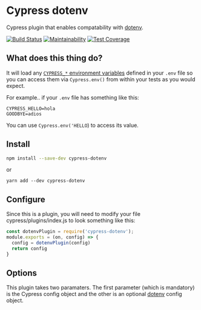 # Cypress dotenv

Cypress plugin that enables compatability with [dotenv](https://www.npmjs.com/package/dotenv).  

[![Build Status](https://travis-ci.org/morficus/cypress-dotenv.svg?branch=master)](https://travis-ci.org/morficus/cypress-dotenv)
[![Maintainability](https://api.codeclimate.com/v1/badges/0d189dae8e924ada81ad/maintainability)](https://codeclimate.com/github/morficus/cypress-dotenv/maintainability)
[![Test Coverage](https://api.codeclimate.com/v1/badges/0d189dae8e924ada81ad/test_coverage)](https://codeclimate.com/github/morficus/cypress-dotenv/test_coverage)

## What does this thing do?
It will load any [`CYPRESS_*` environment variables](https://docs.cypress.io/guides/guides/environment-variables.html#Option-2-cypress-env-json) defined in your `.env` file so you can access them via `Cypress.env()` from within your tests as you would expect.  

For example.. if your `.env` file has something like this:
```text
CYPRESS_HELLO=hola
GOODBYE=adios
```

You can use `Cypress.env('HELLO`) to access its value.


## Install
```bash
npm install --save-dev cypress-dotenv
```
or
```
yarn add --dev cypress-dotenv
```

## Configure

Since this is a plugin, you will need to modify your file cypress/plugins/index.js to look something like this:

```javascript
const dotenvPlugin = require('cypress-dotenv');
module.exports = (on, config) => {
  config = dotenvPlugin(config)
  return config
}
```

## Options
This plugin takes two paramaters. The first parameter (which is mandatory) is the Cypress config object and the other is an optional [dotenv](https://www.npmjs.com/package/dotenv#config) config object.
